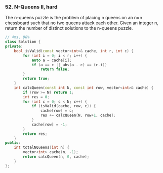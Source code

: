 ### 52. N-Queens II, hard
The n-queens puzzle is the problem of placing n queens on an n×n chessboard such that no two queens attack each other.
Given an integer n, return the number of distinct solutions to the n-queens puzzle.
```c++
// 4ms, 98%
class Solution {
private:
    bool isValid(const vector<int>& cache, int r, int c) {
        for (int i = 0; i < r; i++) {
            auto a = cache[i];
            if (a == c || abs(a - c) == (r-i))
                return false;
        }
        return true;
    }
    int calcQueen(const int N, const int row, vector<int>& cache) {
        if (row >= N) return 1;
        int res = 0;
        for (int c = 0; c < N; c++) {
            if (isValid(cache, row, c)) {
                cache[row] = c;
                res += calcQueen(N, row+1, cache);
            }
            cache[row] = -1;
        }
        return res;
    }
public:
    int totalNQueens(int n) {
        vector<int> cache(n, -1);
        return calcQueen(n, 0, cache);
    }
};
```